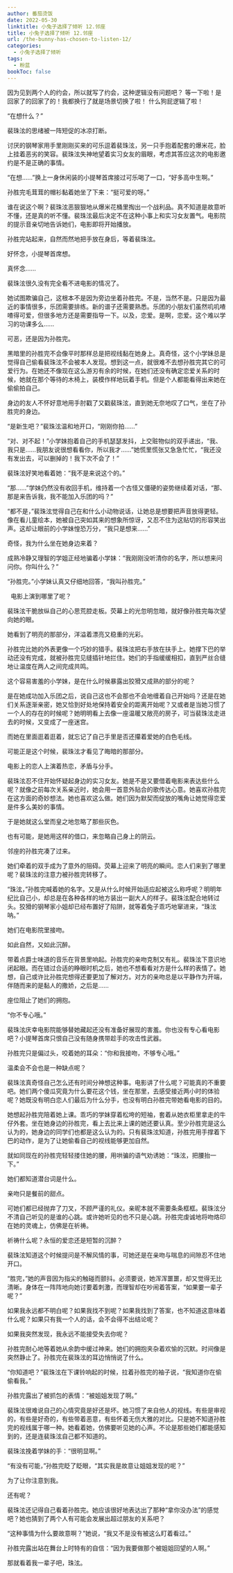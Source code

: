 ```yaml
---
author: 番茄烫饭
date: 2022-05-30
linktitle: 小兔子选择了倾听 12.邻座
title: 小兔子选择了倾听 12.邻座
url: /the-bunny-has-chosen-to-listen-12/
categories:
  - 小兔子选择了倾听
tags:
  - 粉蓝
bookToc: false
---
```

因为见到两个人的约会，所以就写了约会，这种逻辑没有问题吧？
等一下啦！是回家了的回家了的！我都换行了就是场景切换了啦！
什么狗屁逻辑了啦！

<!--more-->





“在想什么？”

裴珠泫的思绪被一阵短促的冰凉打断。

讨厌的钢琴家用手里刚刚买来的可乐逗着裴珠泫，另一只手抱着配套的爆米花，脸上挂着恶劣的笑容。裴珠泫失神地望着实习女友的眉眼，考虑其答应这次的电影邀约是不是正确的事情。

“在想……”换上一身休闲装的小提琴首席接过可乐喝了一口，“好多高中生啊。”

孙胜完毛茸茸的帽衫黏着她坐了下来：“挺可爱的呀。”

谁在说这个啊？裴珠泫恶狠狠地从爆米花桶里掏出一个战利品。真不知道是故意听不懂，还是真的听不懂。裴珠泫最后决定不在这种小事上和实习女友置气。电影院的提示音亲切地告诉她们，电影即将开始播放。

孙胜完站起来，自然而然地把手放在身后，等着裴珠泫。

好怀念，小提琴首席想。

真怀念……
 


裴珠泫很久没有完全看不进电影的情况了。

她试图欺骗自己，这根本不是因为旁边坐着孙胜完。不是，当然不是。只是因为最近的事情很多，乐团需要排练。新的谱子还需要熟悉。乐团的小朋友们虽然叽叽喳喳得可爱，但很多地方还是需要指导一下。以及，恋爱。是啊，恋爱。这个难以学习的功课多么……

可恶，还是因为孙胜完。

黑暗里的孙胜完不会像平时那样总是把视线黏在她身上。真奇怪，这个小学妹总是觉得自己偷看裴珠泫不会被本人发现。想到这一点，就很难不去想孙胜完其它的可爱行为。在她还不像现在这么游刃有余的时候，在她们还没有确定恋爱关系的时候，她就在那个等待的木椅上，装模作样地玩着手机。但是个人都能看得出来她在偷偷拍自己。

身边的友人不怀好意地用手肘戳了又戳裴珠泫，直到她无奈地叹了口气，坐在了孙胜完的身边。

“是新生吧？”裴珠泫温和地开口，“刚刚你拍……”

“对、对不起！”小学妹抱着自己的手机瑟瑟发抖，上交赃物似的双手递出，“我、我只是……我朋友说很想看看你，所以我才……”她慌里慌张又急急忙忙，“我还没有发出去，可以删掉的！我下次不会了！”

裴珠泫好笑地看着她：“我不是来说这个的。”

“那……”学妹仍然没有收回手机，维持着一个古怪又僵硬的姿势继续着对话，“那、那是来告诉我，我不能加入乐团的吗？”

“都不是，”裴珠泫觉得自己在和什么小动物说话，让她总是想要把声音放得更轻。像在看儿童绘本，她被自己突如其来的想象所惊讶，又忍不住为这贴切的形容笑出声。这却让眼前的小学妹惶恐万分，“我只是想来……”

奇怪，我为什么坐在她身边来着？

成熟冷静又理智的学姐正经地骗着小学妹：“我刚刚没听清你的名字，所以想来问问你。你叫什么？”

“孙胜完。”小学妹认真又仔细地回答，“我叫孙胜完。”


 
电影上演到哪里了呢？

裴珠泫干脆放纵自己的心思荒腔走板。荧幕上的光忽明忽暗，就好像孙胜完每次望向她的眼。

她看到了明亮的那部分，洋溢着漂亮又稳重的光彩。

孙胜完比她的外表更像一个巧妙的猎手。裴珠泫把右手放在扶手上。她撑下巴的举动还没有完成，就被孙胜完见缝插针地拦住。她们的手指缓缓相扣，直到严丝合缝地让温度在两人之间完成共鸣。

这个容易害羞的小学妹，是在什么时候暴露出狡猾又成熟的部分的呢？

是在她成功加入乐团之后，说自己这也不会那也不会地缠着自己开始吗？还是在她们关系逐渐亲密，她又恰到好处地保持着安全的距离开始呢？又或者是当她习惯了一个人的存在的时候呢？她明明看上去像一座温暖又敞亮的房子，可当裴珠泫走进去的时候，又变成了一座迷宫。

而她在里面逛着逛着，就忘记了自己手里是否还攥着爱她的白色毛线。

可能正是这个时候，裴珠泫才看见了晦暗的那部分。

电影上的恋人上演着热恋，矛盾与分手。

裴珠泫忍不住开始怀疑起身边的实习女友。她是不是又要借着电影来表达些什么呢？就像之前每次关系亲近时，她会用一首意外贴合的歌传达心意。她喜欢孙胜完在这方面的奇妙想法。她也喜欢这么做。她们因为默契而绽放的嘴角让她觉得恋爱是件多么美妙的事情。

于是她就这么堂而皇之地忽略了那些灰色。

也有可能，是她用这样的借口，来忽略自己身上的阴云。

邻座的孙胜完凑了过来。

她们牵着的双手成为了意外的阻碍。荧幕上迎来了明亮的瞬间。恋人们来到了哪里呢？裴珠泫的注意力被孙胜完转移了。

“珠泫，”孙胜完喊着她的名字。又是从什么时候开始适应起被这么称呼呢？明明年纪比自己小，却总是在各种各样的地方装出一副大人的样子。裴珠泫配合地转过头。狡猾的钢琴家小姐却已经布置好了陷阱，就等着兔子乖巧地窜进来，“珠泫呐。”

她们在电影院里接吻。

如此自然，又如此沉醉。

带着点爵士味道的音乐在背景里响起。孙胜完的亲吻克制又有礼。裴珠泫下意识地闭起眼。而在错过合适的睁眼时机之后，她也不想看看对方是什么样的表情了。她想，自己或许比孙胜完想得还要更加了解对方。对方的亲吻总是以平静作为开端，伴随而来的是黏人的撒娇，之后是……

座位阻止了她们的拥抱。

“你不专心哦。”

裴珠泫庆幸电影院能够替她藏起还没有准备好展现的害羞。你也没有专心看电影吧？小提琴首席只恨自己没有随身携带趁手的攻击性武器。

孙胜完只是偏过头，咬着她的耳朵：“你和我接吻，不够专心哦。”
 


温柔会不会也是一种缺点呢？

裴珠泫真奇怪自己怎么还有时间分神想这种事。电影讲了什么呢？可能真的不重要吧。她们两个傻瓜究竟为什么要花这个钱，坐在那里，去感受接近两小时的体验呢？她既没有明白恋人们最后为什么分手，也没有明白孙胜完带她看电影的目的。

她想起孙胜完陪着她上课。乖巧的学妹穿着松垮的短袖，套着从她衣柜里拿走的牛仔外套。坐在她身边的孙胜完，看上去比来上课的她还要认真。至少孙胜完是这么认为的，她身边的同学们也都是这么认为的。只有裴珠泫知道，孙胜完用手撑着下巴的动作，是为了让她偷看自己的视线能够更加自然。

就如同现在的孙胜完轻轻搂住她的腰，用哄骗的语气劝诱她：“珠泫，把腰抬一下。”

她们都知道潜台词是什么。

亲吻只是餐前的甜点。

可她们都已经抛弃了刀叉，不顾严谨的礼仪。亲昵本就不需要条条框框。裴珠泫分不清自己听见的是谁的心跳。或许她听见的也不只是心跳。孙胜完虔诚地将吻烙印在她的灵魂上，仿佛是在祈祷。

祈祷什么呢？永恒的爱恋还是短暂的沉醉？

裴珠泫知道这个时候提问是不解风情的事，可她还是在亲吻与喘息的间隙忍不住地开口。

“胜完，”她的声音因为指尖的触碰而颤抖。必须要说，她浑浑噩噩，却又觉得无比清晰。身体在一阵阵地向她讨要着刺激，而理智却在吵闹着答案，“如果要一辈子呢？”

如果我永远都不明白呢？如果我找不到呢？如果我找到了答案，也不知道这意味着什么呢？如果只有我一个人的话，会不会得不出结论呢？

如果我突然发现，我永远不能接受失去你呢？

孙胜完耐心地等着她从余韵中缓过神来。她们的拥抱夹杂着欢愉的沉默。时间像是突然静止了。孙胜完在裴珠泫的耳边悄悄说了什么。
 


“你知道吧？”裴珠泫在下课铃响起的时候，拉着孙胜完的袖子说，“我知道你在偷偷看我。”

孙胜完露出了被抓包的表情：“被姐姐发现了啊。”

裴珠泫很难说自己的心情究竟是好还是坏。她习惯了来自他人的视线。有些是审视的，有些是好奇的，有些带着恶意，有些怀着无伤大雅的对比。只是她不知道孙胜完的视线属于哪一种。她看着她，仿佛要听见她的心声。不论是那些她们都能感知到的，还是连裴珠泫自己都不知道的。

裴珠泫挽着学妹的手：“很明显啊。”

“有没有可能，”孙胜完眨了眨眼，“其实我是故意让姐姐发现的呢？”
 


为了让你注意到我。

还有呢？
 


裴珠泫还记得自己看着孙胜完。她应该很好地表达出了那种“拿你没办法”的感觉吧？她也猜到了两个人有可能会发展出超过朋友的关系吧？

“这种事情为什么要故意啊？”她说，“我又不是没有被这么盯着看过。”

孙胜完露出站在舞台上时特有的自信：“因为我要做那个被姐姐回望的人啊。”
 


那就看着我一辈子吧，珠泫。
